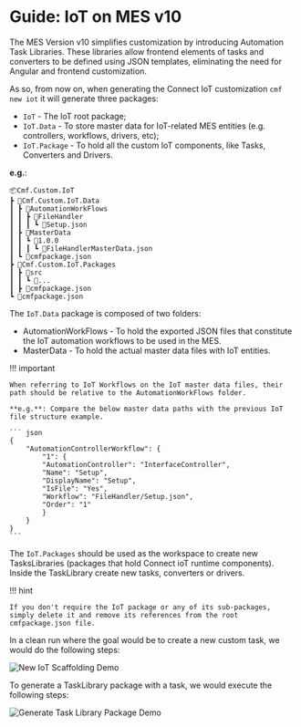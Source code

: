 # Guide: IoT on MES v10

The MES Version v10 simplifies customization by introducing Automation Task Libraries. These libraries allow frontend elements of tasks and converters to be defined using JSON templates, eliminating the need for Angular and frontend customization.

As so, from now on, when generating the Connect IoT customization `cmf new iot` it will generate three packages:

* `IoT` - The IoT root package;
* `IoT.Data` - To store master data for IoT-related MES entities (e.g. controllers, workflows, drivers, etc);
* `IoT.Package` - To hold all the custom IoT components, like Tasks, Converters and Drivers.

**e.g.**:

``` log
📦Cmf.Custom.IoT
┣ 📂Cmf.Custom.IoT.Data
┃ ┣ 📂AutomationWorkFlows
┃ ┃ ┣ 📂FileHandler
┃ ┃ ┃ ┗ 📜Setup.json
┃ ┣ 📂MasterData
┃ ┃ ┗ 📂1.0.0
┃ ┃ ┃ ┗ 📜FileHandlerMasterData.json
┃ ┗ 📜cmfpackage.json
┣ 📂Cmf.Custom.IoT.Packages
┃ ┣ 📂src
┃ ┃ ┗ 📜...
┃ ┣ 📜cmfpackage.json
┗ 📜cmfpackage.json
```

The `IoT.Data` package is composed of two folders:

*  AutomationWorkFlows - To hold the exported JSON files that constitute the IoT automation workflows to be used in the MES.
*  MasterData - To hold the actual master data files with IoT entities.

!!! important

    When referring to IoT Workflows on the IoT master data files, their path should be relative to the AutomationWorkFlows folder.
    
    **e.g.**: Compare the below master data paths with the previous IoT file structure example.
    
    ``` json
    {
        "AutomationControllerWorkflow": {
            "1": {
            "AutomationController": "InterfaceController",
            "Name": "Setup",
            "DisplayName": "Setup",
            "IsFile": "Yes",
            "Workflow": "FileHandler/Setup.json",
            "Order": "1"
            }
        }
    }
    ```

The `IoT.Packages` should be used as the workspace to create new TasksLibraries (packages that hold Connect ioT runtime components). Inside the TaskLibrary create new tasks, converters or drivers.

!!! hint

    If you don't require the IoT package or any of its sub-packages, simply delete it and remove its references from the root cmfpackage.json file.

In a clean run where the goal would be to create a new custom task, we would do the following steps:

![New IoT Scaffolding Demo](cmf_new_iot.gif "New IoT Scaffolding")

To generate a TaskLibrary package with a task, we would execute the following steps:

![Generate Task Library Package Demo](generate_tasklibrary.gif "Generate Task Library Package")
